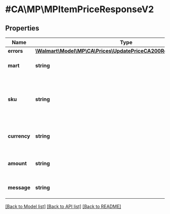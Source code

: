 # #CA\MP\MPItemPriceResponseV2

## Properties

Name | Type | Description | Notes
------------ | ------------- | ------------- | -------------
**errors** | [**\Walmart\Model\MP\CA\Prices\UpdatePriceCA200ResponseErrorsInner[]**](UpdatePriceCA200ResponseErrorsInner.md) |  | [optional]
**mart** | **string** | Marketplace name. Example: Walmart-CA | [optional]
**sku** | **string** | An arbitrary alphanumeric unique ID, specified by the seller, which identifies each item. | [optional]
**currency** | **string** | The currency type. Example: USD for US Dollars | [optional]
**amount** | **string** | The numerical amount of the price. Example: 9.99 | [optional]
**message** | **string** | A message of acknowledgement for a price update | [optional]


[[Back to Model list]](../) [[Back to API list]](../../Api/CA/MP) [[Back to README]](../../README.md)

